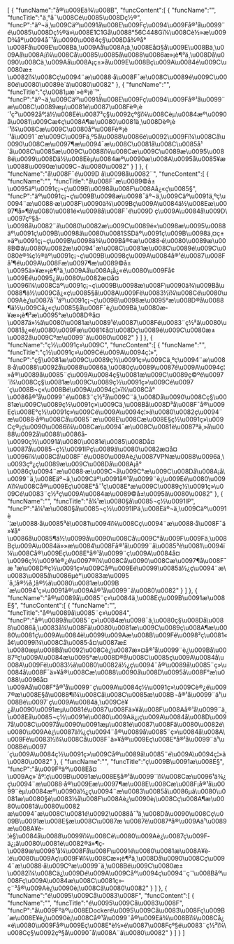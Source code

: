 [
	{
		"funcName":"å®\u009Eä¾\u008B",
		"funcContent":[
			{
				"funcName":"",
				"funcTitle":"ä¸°å¯\u008Cé\u0085\u008Dç½®",
				"funcP":"äº¬ä¸\u009Cäº\u0091å\u008E\u009Fç\u0094\u009Få®¹å\u0099¨é\u0085\u008Dç½®ä»\u008E1C1Gå\u0088°56C448Gï¼\u008Cè½»æ\u009D¾åº\u0094å¯¹å\u0090\u0084ç§\u008Då¾®å°\u008Få\u009E\u008Bä¸\u009Aå\u008A¡ä¸\u008Eå¤§å\u009E\u008Bä¸\u009Aå\u008A¡ï¼\u008Cå\u0085\u0085å\u0088\u0086æ»¡è¶³ä¸\u008Då\u0090\u008Cä¸\u009Aå\u008A¡ç±»å\u009E\u008Bç\u009A\u0084é\u009C\u0080æ±\u0082ï¼\u008Cç\u0094¨æ\u0088·å\u008F¯æ\u008C\u0089é\u009C\u0080é\u0080\u0089è´­ã\u0080\u0082"
			},
			{
				"funcName":"",
				"funcTitle":"ç\u0081µæ´»è®¡è´¹",
				"funcP":"äº¬ä¸\u009Cäº\u0091å\u008E\u009Fç\u0094\u009Få®¹å\u0099¨æ\u008C\u0089æµ\u0081é\u0087\u008Fè®¡è´¹ç²\u0092åº¦ä½\u008Eè\u0087³ç§\u0092çº§ï¼\u008Cèµ\u0084æº\u0090å\u0081\u009Cæ­¢ç\u008A¶æ\u0080\u0081ä¸\u008Dè®¡è´¹ï¼\u008Cæ\u009C\u0080å°\u008Fè®¡è´¹å\u0091¨æ\u009C\u009Fä¸º5å\u0088\u0086é\u0092\u009Fï¼\u008Cå\u0090\u008Cæ\u0097¶æ\u0094¯æ\u008C\u0081å\u008C\u0085å¹´å\u008C\u0085æ\u009C\u0088ï¼\u008Cæ\u009C\u0089æ\u0095\u0088é\u0099\u008Dä½\u008Eèµ\u0084æº\u0090æ\u008A\u0095å\u0085¥æ\u0088\u0090æ\u009C¬ã\u0080\u0082"
			}
		]
	},
	{
		"funcName":"å\u008F¯é\u009D å­\u0098å\u0082¨",
		"funcContent":[
			{
				"funcName":"",
				"funcTitle":"å\u008F¯æ\u0089©å±\u0095äº\u0091ç¡¬ç\u009B\u0098å\u008F\u008Aå¿«ç\u0085§",
				"funcP":"äº\u0091ç¡¬ç\u009B\u0098æ\u0098¯äº¬ä¸\u009Cäº\u0091ä¸ºç\u0094¨æ\u0088·æ\u008F\u0090ä¾\u009Bç\u009A\u0084ä½\u008Eæ\u0097¶å»¶ã\u0080\u0081é«\u0098å\u008F¯é\u009D ç\u009A\u0084å\u009D\u0097çº§å­\u0098å\u0082¨ã\u0080\u0082æ\u009C\u0089é«\u0098æ\u0095\u0088äº\u0091ç\u009B\u0098ã\u0080\u0081SSDäº\u0091ç\u009B\u0098ä¸¤ç±»äº\u0091ç¡¬ç\u009B\u0098ä¾\u009Bå®¢æ\u0088·é\u0080\u0089æ\u008B©ã\u0080\u0082æ\u0094¯æ\u008C\u0081æ\u008C\u0089é\u009C\u0080è®¾ç½®äº\u0091ç¡¬ç\u009B\u0098ç\u009A\u0084å®¹é\u0087\u008Få¹¶é\u009A\u008Fæ\u0097¶æ\u0089©å±\u0095ä»¥æ»¡è¶³ä¸\u009Aå\u008A¡å¿«é\u0080\u009Få¢\u009Eé\u0095¿ã\u0080\u0082æ­¤å¤\u0096ï¼\u008Cäº\u0091ç¡¬ç\u009B\u0098æ\u008F\u0090ä¾\u009Bå\u0088¶ä½\u009Cå¿«ç\u0085§å\u008A\u009Fè\u0083½ï¼\u008Cé\u0080\u009Aè¿\u0087å¯¹äº\u0091ç¡¬ç\u009B\u0098æ\u0095°æ\u008D®å\u0088¶ä½\u009Cå¿«ç\u0085§å\u008F¯è¿\u009Bä¸\u0080æ­¥æ»¡è¶³æ\u0095°æ\u008D®å¤\u0087ä»½ã\u0080\u0081æ\u0089¹é\u0087\u008Fé\u0083¨ç½²ã\u0080\u0081å¿«é\u0080\u009Fæ\u0081¢å¤\u008Dç­\u0089é\u009C\u0080æ±\u0082å\u009Cºæ\u0099¯ã\u0080\u0082"
			}
		]
	},
	{
		"funcName":"ç½\u0091ç»\u009C",
		"funcContent":[
			{
				"funcName":"",
				"funcTitle":"ç½\u0091ç»\u009Cé\u009A\u0094ç¦»",
				"funcP":"ç§\u0081æ\u009C\u0089ç½\u0091ç»\u009Cä¸ºç\u0094¨æ\u0088·å\u0088\u0092å\u0088\u0086ä¸\u0080ç\u0089\u0087é\u009A\u0094ç¦»å®\u0089å\u0085¨ç\u009A\u0084ç§\u0081æ\u009C\u0089ç©ºé\u0097´ï¼\u008Cç§\u0081æ\u009C\u0089ç½\u0091ç»\u009Cé\u0097´ç\u008B¬ç«\u008Bé\u009A\u0094ç¦»ï¼\u008Cå°\u0086å®¹å\u0099¨é\u0083¨ç½²å\u009C¨ä¸\u008Då\u0090\u008Cç§\u0081æ\u009C\u0089ç½\u0091ç»\u009Cä¸\u008Bå\u008D³å\u008F¯å®\u009Eç\u008E°ç½\u0091ç»\u009Cé\u009A\u0094ç¦»ã\u0080\u0082ç\u0094¨æ\u0088·å®\u008Cå\u0085¨æ\u008E\u008Cæ\u008E§ç½\u0091ç»\u009Cç®¡ç\u0090\u0086ï¼\u008Cæ\u0094¯æ\u008C\u0081è\u0087ªä¸»å\u0088\u0092å\u0088\u0086å­\u0090ç½\u0091ã\u0080\u0081é\u0085\u008Då¤\u0087å\u0085¬ç½\u0091IPç­\u0089ã\u0080\u0082æ­¤å¤\u0096ï¼\u008Cå\u008F¯é\u0080\u009Aè¿\u0087VPNæ\u0088\u0096ä¸\u0093çº¿ç­\u0089æ\u009C\u008Då\u008A¡å°\u0086ç\u0094¨æ\u0088·æ\u009C¬å\u009C°æ\u009C\u008Då\u008A¡å\u0099¨ä¸\u008Eäº¬ä¸\u009Cäº\u0091å®¹å\u0099¨è¿\u009Eé\u0080\u009Aï¼\u008Cå®\u009Eç\u008E°å¯¹ç\u008E°æ\u009C\u0089ç½\u0091ç»\u009Cé\u0083¨ç½²ç\u009A\u0084æ\u0089©å±\u0095ã\u0080\u0082"
			},
			{
				"funcName":"",
				"funcTitle":"å¼¹æ\u0080§å\u0085¬ç½\u0091IP",
				"funcP":"å¼¹æ\u0080§å\u0085¬ç½\u0091IPä¸\u008Eäº¬ä¸\u009Cäº\u0091è´¦æ\u0088·å\u0085³è\u0081\u0094ï¼\u008Cç\u0094¨æ\u0088·å\u008F¯ä»¥å°\u0086å\u0085¶ä½\u0099å\u0090\u008Cå\u009C°å\u009F\u009Fä¸\u008Bç\u009A\u0084ä»»æ\u0084\u008Få®¹å\u0099¨å\u0085³è\u0081\u0094ï¼\u008Cå®\u009Eç\u008E°å®¹å\u0099¨ç\u009A\u0084å¤\u0096ç½\u0091è®¿é\u0097®ï¼\u008Cå\u0090\u008Cæ\u0097¶å\u008F¯æ ¹æ\u008D®ç½\u0091ç»\u009Cå®\u009Eé\u0099\u0085ä½¿ç\u0094¨æ\u0083\u0085å\u0086µè°\u0083æ\u0095´å¸¦å®½å¸¦å®½ã\u0080\u0081æ\u009B´æ\u0094¹ç»\u0091å®\u009Aå®¹å\u0099¨ã\u0080\u0082"
			}
		]
	},
	{
		"funcName":"å®\u0089å\u0085¨ç»\u0084ä¸\u008Eç\u009B\u0091æ\u008E§",
		"funcContent":[
			{
				"funcName":"",
				"funcTitle":"å®\u0089å\u0085¨ç»\u0084",
				"funcP":"å®\u0089å\u0085¨ç»\u0084æ\u0098¯ä¸\u0080ç§\u008Då\u0088\u0086å¸\u0083å¼\u008Fã\u0080\u0081æ\u009C\u0089ç\u008A¶æ\u0080\u0081ç\u009A\u0084è\u0099\u009Aæ\u008B\u009Fé\u0098²ç\u0081«å¢\u0099ï¼\u008Cå\u0085·å¤\u0087æ£\u0080æµ\u008Bå\u0092\u008Cè¿\u0087æ»¤å®¹å\u0099¨è¿\u009Bå\u0087ºç\u009A\u0084æ\u0095°æ\u008D®å\u008C\u0085ç\u009A\u0084å\u008A\u009Fè\u0083½ã\u0080\u0082ä½¿ç\u0094¨å®\u0089å\u0085¨ç»\u0084å\u008F¯ä»¥å®\u008Cæ\u0088\u0090å\u008D\u0095å\u008F°æ\u0088\u0096å¤\u009Aå\u008F°å®¹å\u0099¨ç\u009A\u0084ç½\u0091ç»\u009Cè®¿é\u0097®æ\u008E§å\u0088¶ï¼\u008Cå\u008C\u0085æ\u008B¬å®¹å\u0099¨ä¹\u008Bé\u0097´ç\u009A\u0084ä¸\u009Cè¥¿å\u0090\u0091æµ\u0081é\u0087\u008Fä»¥å\u008F\u008Aå®¹å\u0099¨ä¸\u008Eå\u0085¬ç½\u0091é\u0080\u009Aä¿¡ç\u009A\u0084å\u008D\u0097å\u008C\u0097å\u0090\u0091æµ\u0081é\u0087\u008Fã\u0080\u0082é\u0080\u009Aè¿\u0087ä½¿ç\u0094¨å®\u0089å\u0085¨ç»\u0084å\u008A\u009Fè\u0083½ï¼\u008Cå\u008F¯ä»¥å®\u009Eç\u008E°å®¹å\u0099¨ä¹\u008Bé\u0097´ç\u009A\u0084ç½\u0091ç»\u009Cå®\u0089å\u0085¨é\u009A\u0094ç¦»ã\u0080\u0082"
			},
			{
				"funcName":"",
				"funcTitle":"ç\u009B\u0091æ\u008E§",
				"funcP":"å\u009Fºäº\u008Eå¤\u009Aç»´åº¦ç\u009B\u0091æ\u008E§å®¹å\u0099¨ï¼\u008Cæ\u0096¹ä¾¿ç\u0094¨æ\u0088·å®\u009Eæ\u0097¶æ\u008E\u008Cæ\u008F¡å®¹å\u0099¨èµ\u0084æº\u0090ä½¿ç\u0094¨æ\u0083\u0085å\u0086µã\u0080\u0081æ\u0080§è\u0083½å\u008F\u008Aè¿\u0090è¡\u008Cç\u008A¶æ\u0080\u0081ã\u0080\u0082 æ\u0094¯æ\u008C\u0081é\u0092\u0088å¯¹ä¸\u008Då\u0090\u008Cç\u009B\u0091æ\u008E§æ\u008C\u0087æ \u0087è\u0087ªå®\u009Aä¹\u0089æ\u008A¥è­¦è§\u0084å\u0088\u0099ï¼\u008Cé\u0080\u009Aè¿\u0087ç\u009F­ä¿¡ã\u0080\u0081é\u0082®ä»¶ç­\u0089æ\u0096¹å¼\u008Få\u008F\u0091é\u0080\u0081æ\u008A¥è­¦é\u0080\u009Aç\u009F¥ï¼\u008Cæ»¡è¶³ä¸\u008Då\u0090\u008Cç\u0094¨æ\u0088·å\u009Cºæ\u0099¯ä¸\u008Bé\u009C\u0080æ±\u0082ï¼\u008Cä¿\u009Dé\u009A\u009Cåº\u0094ç\u0094¨ç¨\u008Båº\u008Fç\u009A\u0084æ\u008C\u0081ç»­ç¨³å®\u009Aè¿\u0090è¡\u008Cã\u0080\u0082"
			}
		]
	},
	{
		"funcName":"é\u0095\u009Cå\u0083\u008F",
		"funcContent":[
			{
				"funcName":"",
				"funcTitle":"é\u0095\u009Cå\u0083\u008F",
				"funcP":"å\u009Fºäº\u008EDockeré\u0095\u009Cå\u0083\u008Fç\u009B´æ\u008E¥è¿\u0090è¡\u008Cå®¹å\u0099¨å®\u009Eä¾\u008Bï¼\u008Cå¿«é\u0080\u009Få®\u009Eç\u008E°è½»é\u0087\u008Fçº§é\u0083¨ç½²ï¼\u008Cç§\u0092çº§å\u0090¯å\u008A¨ã\u0080\u0082"
			}
		]
	}
]